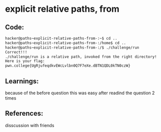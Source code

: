 # explicit relative paths, from
## Code:
```bash
hacker@paths~explicit-relative-paths-from-:~$ cd ..
hacker@paths~explicit-relative-paths-from-:/home$ cd ..
hacker@paths~explicit-relative-paths-from-:/$ ./challenge/run
Correct!!!
./challenge/run is a relative path, invoked from the right directory!
Here is your flag:
pwn.college{UgRjufeqdkvEWcLvlbn0Q7F7eXe.dBTN1QDL0kTN0czW}
```
## Learnings:
because of the before question this was easy after readind the question 2 times
## References:
disscussion with friends
